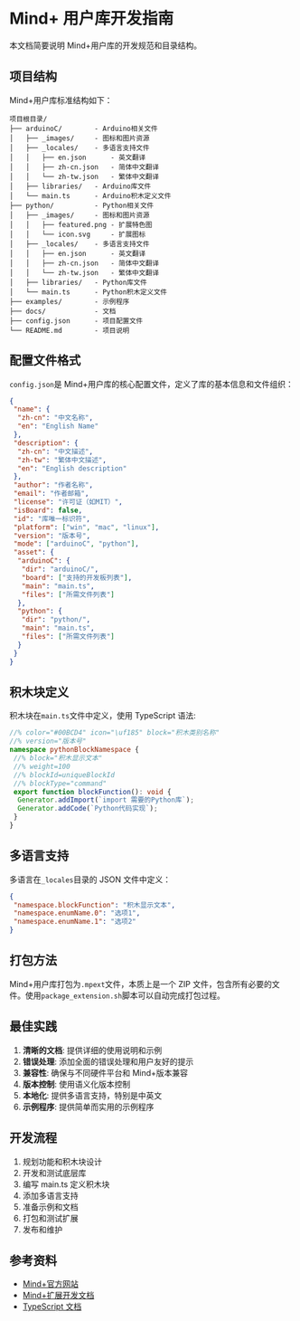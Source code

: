 # Mind+ 用户库开发指南

本文档简要说明 Mind+用户库的开发规范和目录结构。

## 项目结构

Mind+用户库标准结构如下：

```
项目根目录/
├── arduinoC/        - Arduino相关文件
│   ├── _images/     - 图标和图片资源
│   ├── _locales/    - 多语言支持文件
│   │   ├── en.json      - 英文翻译
│   │   ├── zh-cn.json   - 简体中文翻译
│   │   └── zh-tw.json   - 繁体中文翻译
│   ├── libraries/   - Arduino库文件
│   └── main.ts      - Arduino积木定义文件
├── python/          - Python相关文件
│   ├── _images/     - 图标和图片资源
│   │   ├── featured.png - 扩展特色图
│   │   └── icon.svg     - 扩展图标
│   ├── _locales/    - 多语言支持文件
│   │   ├── en.json      - 英文翻译
│   │   ├── zh-cn.json   - 简体中文翻译
│   │   └── zh-tw.json   - 繁体中文翻译
│   ├── libraries/   - Python库文件
│   └── main.ts      - Python积木定义文件
├── examples/        - 示例程序
├── docs/            - 文档
├── config.json      - 项目配置文件
└── README.md        - 项目说明
```

## 配置文件格式

`config.json`是 Mind+用户库的核心配置文件，定义了库的基本信息和文件组织：

```json
{
 "name": {
  "zh-cn": "中文名称",
  "en": "English Name"
 },
 "description": {
  "zh-cn": "中文描述",
  "zh-tw": "繁体中文描述",
  "en": "English description"
 },
 "author": "作者名称",
 "email": "作者邮箱",
 "license": "许可证（如MIT）",
 "isBoard": false,
 "id": "库唯一标识符",
 "platform": ["win", "mac", "linux"],
 "version": "版本号",
 "mode": ["arduinoC", "python"],
 "asset": {
  "arduinoC": {
   "dir": "arduinoC/",
   "board": ["支持的开发板列表"],
   "main": "main.ts",
   "files": ["所需文件列表"]
  },
  "python": {
   "dir": "python/",
   "main": "main.ts",
   "files": ["所需文件列表"]
  }
 }
}
```

## 积木块定义

积木块在`main.ts`文件中定义，使用 TypeScript 语法:

```typescript
//% color="#00BCD4" icon="\uf185" block="积木类别名称"
//% version="版本号"
namespace pythonBlockNamespace {
 //% block="积木显示文本"
 //% weight=100
 //% blockId=uniqueBlockId
 //% blockType="command"
 export function blockFunction(): void {
  Generator.addImport(`import 需要的Python库`);
  Generator.addCode(`Python代码实现`);
 }
}
```

## 多语言支持

多语言在`_locales`目录的 JSON 文件中定义：

```json
{
 "namespace.blockFunction": "积木显示文本",
 "namespace.enumName.0": "选项1",
 "namespace.enumName.1": "选项2"
}
```

## 打包方法

Mind+用户库打包为`.mpext`文件，本质上是一个 ZIP 文件，包含所有必要的文件。使用`package_extension.sh`脚本可以自动完成打包过程。

## 最佳实践

1. **清晰的文档**: 提供详细的使用说明和示例
2. **错误处理**: 添加全面的错误处理和用户友好的提示
3. **兼容性**: 确保与不同硬件平台和 Mind+版本兼容
4. **版本控制**: 使用语义化版本控制
5. **本地化**: 提供多语言支持，特别是中英文
6. **示例程序**: 提供简单而实用的示例程序

## 开发流程

1. 规划功能和积木块设计
2. 开发和测试底层库
3. 编写 main.ts 定义积木块
4. 添加多语言支持
5. 准备示例和文档
6. 打包和测试扩展
7. 发布和维护

## 参考资料

- [Mind+官方网站](https://mindplus.cc/)
- [Mind+扩展开发文档](https://mindplus.dfrobot.com.cn/extensions-guide)
- [TypeScript 文档](https://www.typescriptlang.org/docs/)
